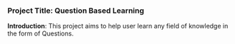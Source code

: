 ### Project Title: Question Based Learning

**Introduction**: 
This project aims to help user learn any field of knowledge in the form of Questions.
